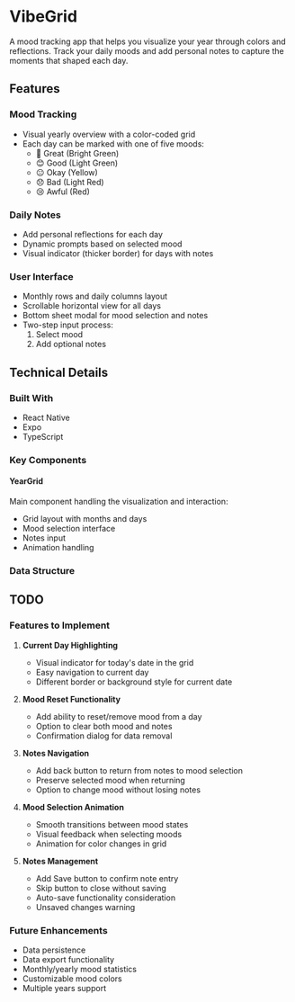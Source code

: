 # VibeGrid

A mood tracking app that helps you visualize your year through colors and reflections. Track your daily moods and add personal notes to capture the moments that shaped each day.

## Features

### Mood Tracking
- Visual yearly overview with a color-coded grid
- Each day can be marked with one of five moods:
  - 🤩 Great (Bright Green)
  - 😊 Good (Light Green)
  - 😐 Okay (Yellow)
  - 😞 Bad (Light Red)
  - 😢 Awful (Red)

### Daily Notes
- Add personal reflections for each day
- Dynamic prompts based on selected mood
- Visual indicator (thicker border) for days with notes

### User Interface
- Monthly rows and daily columns layout
- Scrollable horizontal view for all days
- Bottom sheet modal for mood selection and notes
- Two-step input process:
  1. Select mood
  2. Add optional notes

## Technical Details

### Built With
- React Native
- Expo
- TypeScript

### Key Components

#### YearGrid
Main component handling the visualization and interaction:
- Grid layout with months and days
- Mood selection interface
- Notes input
- Animation handling

### Data Structure

## TODO

### Features to Implement
1. **Current Day Highlighting**
   - Visual indicator for today's date in the grid
   - Easy navigation to current day
   - Different border or background style for current date

2. **Mood Reset Functionality**
   - Add ability to reset/remove mood from a day
   - Option to clear both mood and notes
   - Confirmation dialog for data removal

3. **Notes Navigation**
   - Add back button to return from notes to mood selection
   - Preserve selected mood when returning
   - Option to change mood without losing notes

4. **Mood Selection Animation**
   - Smooth transitions between mood states
   - Visual feedback when selecting moods
   - Animation for color changes in grid

5. **Notes Management**
   - Add Save button to confirm note entry
   - Skip button to close without saving
   - Auto-save functionality consideration
   - Unsaved changes warning

### Future Enhancements
- Data persistence
- Data export functionality
- Monthly/yearly mood statistics
- Customizable mood colors
- Multiple years support
